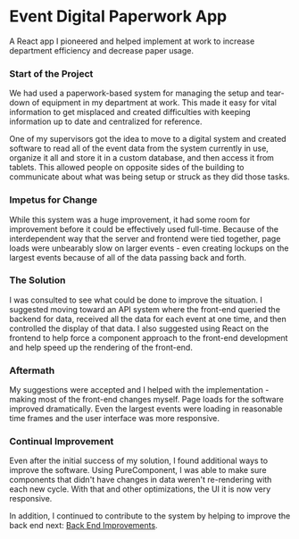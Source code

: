 # Event Digital Paperwork App
A React app I pioneered and helped implement at work to increase department efficiency and decrease paper usage.

### Start of the Project
We had used a paperwork-based system for managing the setup and tear-down of equipment in my department at work. 
This made it easy for vital information to get misplaced and created difficulties with keeping information up to date 
and centralized for reference.

One of my supervisors got the idea to move to a digital system and created software to read all of the event data from the 
system currently in use, organize it all and store it in a custom database, and then access it from tablets. 
This allowed people on opposite sides of the building to communicate about what was being setup or struck as they 
did those tasks.

### Impetus for Change
While this system was a huge improvement, it had some room for improvement before it could be effectively used full-time. 
Because of the interdependent way that the server and frontend were tied together, page loads were unbearably slow on larger events - 
even creating lockups on the largest events because of all of the data passing back and forth.

### The Solution

I was consulted to see what could be done to improve the situation. I suggested moving toward an API system where the front-end queried 
the backend for data, received all the data for each event at one time, and then controlled the display of that data. 
I also suggested using React on the frontend to help force a component approach to the front-end development and help 
speed up the rendering of the front-end.

### Aftermath
My suggestions were accepted and I helped with the implementation - making most of the front-end changes myself. Page loads for the software improved dramatically. Even the largest events were 
loading in reasonable time frames and the user interface was more responsive.

### Continual Improvement
Even after the initial success of my solution, I found additional ways to improve the software. Using PureComponent, 
I was able to make sure components that didn't have changes in data weren't re-rendering with each new cycle. 
With that and other optimizations, the UI it is now very responsive.

In addition, I continued to contribute to the system by helping to improve the back end next: [Back End Improvements](https://github.com/jdsandifer/digital-paperwork/blob/master/Backend.md).
